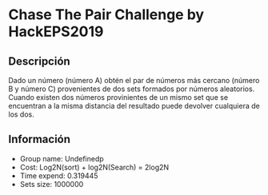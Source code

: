 # Chase The Pair Challenge by HackEPS2019

## Descripción
Dado un número (número A) obtén el par de números más cercano (número B y número C) provenientes de dos sets formados por números aleatorios. Cuando existen dos números provinientes de un mismo set que se encuentran a la misma distancia del resultado puede devolver cualquiera de los dos.

## Información
- Group name: Undefinedp
- Cost: Log2N(sort) + log2N(Search) = 2log2N
- Time expend: 0.319445
- Sets size: 1000000
